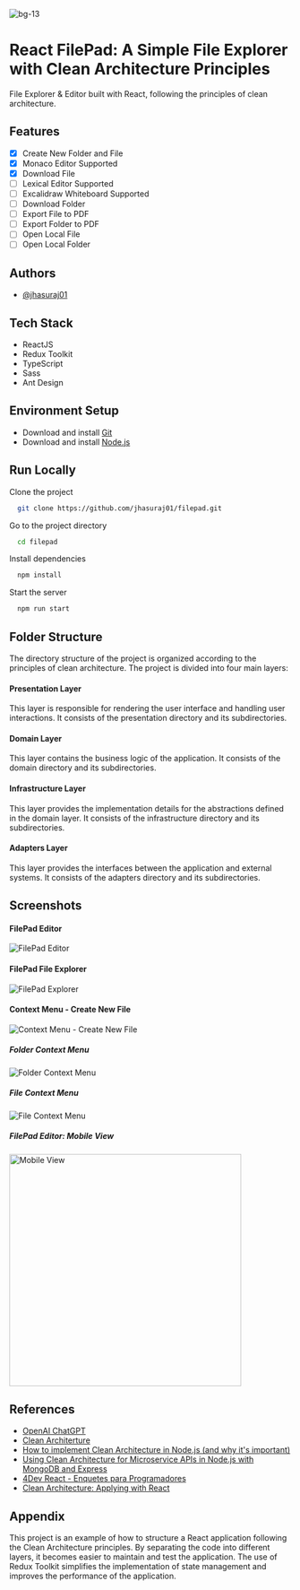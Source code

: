 ![bg-13](https://github.com/jhasuraj01/filepad/assets/44930179/c18f625e-5c26-496e-b7fa-5615d79ac96e)

# React FilePad: A Simple File Explorer with Clean Architecture Principles

File Explorer & Editor built with React, following the principles of clean architecture.

## Features

- [x] Create New Folder and File
- [x] Monaco Editor Supported
- [x] Download File
- [ ] Lexical Editor Supported
- [ ] Excalidraw Whiteboard Supported
- [ ] Download Folder
- [ ] Export File to PDF
- [ ] Export Folder to PDF
- [ ] Open Local File
- [ ] Open Local Folder

## Authors

- [@jhasuraj01](https://www.github.com/jhasuraj01)


## Tech Stack

- ReactJS
- Redux Toolkit
- TypeScript
- Sass
- Ant Design

## Environment Setup
- Download and install [Git](https://git-scm.com/downloads)
- Download and install [Node.js](https://nodejs.org/en/download/)
## Run Locally

Clone the project

```bash
  git clone https://github.com/jhasuraj01/filepad.git
```

Go to the project directory

```bash
  cd filepad
```

Install dependencies

```bash
  npm install
```

Start the server

```bash
  npm run start
```


## Folder Structure

The directory structure of the project is organized according to the principles of clean architecture. The project is divided into four main layers:

#### Presentation Layer
This layer is responsible for rendering the user interface and handling user interactions. It consists of the presentation directory and its subdirectories.

#### Domain Layer
This layer contains the business logic of the application. It consists of the domain directory and its subdirectories.

#### Infrastructure Layer
This layer provides the implementation details for the abstractions defined in the domain layer. It consists of the infrastructure directory and its subdirectories.

#### Adapters Layer
This layer provides the interfaces between the application and external systems. It consists of the adapters directory and its subdirectories.
## Screenshots

#### FilePad Editor
![FilePad Editor](https://github.com/jhasuraj01/filepad/assets/44930179/057aff72-56b8-4a8b-92dd-116480940797)

#### FilePad File Explorer
![FilePad Explorer](https://github.com/jhasuraj01/filepad/assets/44930179/13540121-9bf6-4a62-8abb-730853b56d6d)

#### Context Menu - Create New File
![Context Menu - Create New File](https://github.com/jhasuraj01/filepad/assets/44930179/65dfaa13-56bf-4522-82ee-70c9216b5b3d)

##### Folder Context Menu
![Folder Context Menu](https://github.com/jhasuraj01/filepad/assets/44930179/dcabb439-1695-4a72-905a-74deb5f9db06)

##### File Context Menu
![File Context Menu](https://github.com/jhasuraj01/filepad/assets/44930179/7949af84-06ba-4394-8a57-53e61d4233c0)

##### FilePad Editor: Mobile View
<img src="https://github.com/jhasuraj01/filepad/assets/44930179/9c806994-18cf-4684-ac0e-c6928675e4ed" width="414" title="Mobile View" alt="Mobile View">

## References

- [OpenAI ChatGPT](https://openai.com/blog/chatgpt)
- [Clean Architerture](https://blog.cleancoder.com/uncle-bob/2012/08/13/the-clean-architecture.html)
- [How to implement Clean Architecture in Node.js (and why it's important)](https://youtu.be/VmY22KuRDbk)
- [Using Clean Architecture for Microservice APIs in Node.js with MongoDB and Express](https://youtu.be/CnailTcJV_U)
- [4Dev React - Enquetes para Programadores](https://github.com/rmanguinho/clean-react)
- [Clean Architecture: Applying with React](https://dev.to/rubemfsv/clean-architecture-applying-with-react-40h6)
## Appendix

This project is an example of how to structure a React application following the Clean Architecture principles. By separating the code into different layers, it becomes easier to maintain and test the application. The use of Redux Toolkit simplifies the implementation of state management and improves the performance of the application.
